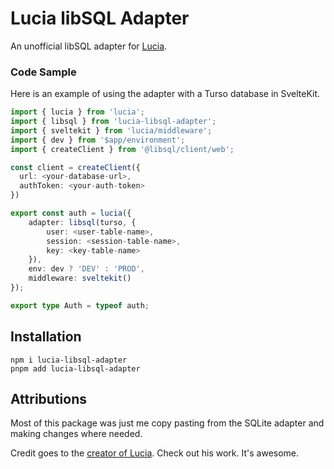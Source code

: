 # Lucia libSQL Adapter
An unofficial libSQL adapter for [Lucia](https://lucia-auth.com/?).

### Code Sample
Here is an example of using the adapter with a Turso database in SvelteKit.

```ts
import { lucia } from 'lucia';
import { libsql } from 'lucia-libsql-adapter';
import { sveltekit } from 'lucia/middleware';
import { dev } from '$app/environment';
import { createClient } from '@libsql/client/web';

const client = createClient({
  url: <your-database-url>,
  authToken: <your-auth-token>
})

export const auth = lucia({
	adapter: libsql(turso, {
		user: <user-table-name>,
		session: <session-table-name>,
		key: <key-table-name>
	}),
	env: dev ? 'DEV' : 'PROD',
	middleware: sveltekit()
});

export type Auth = typeof auth;

```

## Installation
```
npm i lucia-libsql-adapter
pnpm add lucia-libsql-adapter
```

## Attributions
Most of this package was just me copy pasting from the SQLite adapter and making changes where needed.

Credit goes to the [creator of Lucia](https://github.com/pilcrowOnPaper). Check out his work. It's awesome.
